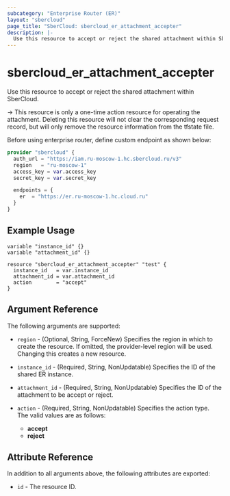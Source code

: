 ```yaml
---
subcategory: "Enterprise Router (ER)"
layout: "sbercloud"
page_title: "SberCloud: sbercloud_er_attachment_accepter"
description: |-
  Use this resource to accept or reject the shared attachment within SberCloud.
---
```


# sbercloud_er_attachment_accepter

Use this resource to accept or reject the shared attachment within SberCloud.

-> This resource is only a one-time action resource for operating the attachment. Deleting this resource
   will not clear the corresponding request record, but will only remove the resource information from the tfstate file.

Before using enterprise router, define custom endpoint as shown below:
```terraform
provider "sbercloud" {
  auth_url = "https://iam.ru-moscow-1.hc.sbercloud.ru/v3"
  region   = "ru-moscow-1"
  access_key = var.access_key
  secret_key = var.secret_key

  endpoints = {
    er  = "https://er.ru-moscow-1.hc.cloud.ru"
  }
}
```

## Example Usage

```hcl
variable "instance_id" {}
variable "attachment_id" {}

resource "sbercloud_er_attachment_accepter" "test" {
  instance_id   = var.instance_id
  attachment_id = var.attachment_id
  action        = "accept"
}
```

## Argument Reference

The following arguments are supported:

* `region` - (Optional, String, ForceNew) Specifies the region in which to create the resource.
  If omitted, the provider-level region will be used.
  Changing this creates a new resource.

* `instance_id` - (Required, String, NonUpdatable) Specifies the ID of the shared ER instance.

* `attachment_id` - (Required, String, NonUpdatable) Specifies the ID of the attachment to be accept or reject.

* `action` - (Required, String, NonUpdatable) Specifies the action type.  
  The valid values are as follows:
  + **accept**
  + **reject**

## Attribute Reference

In addition to all arguments above, the following attributes are exported:

* `id` - The resource ID.
